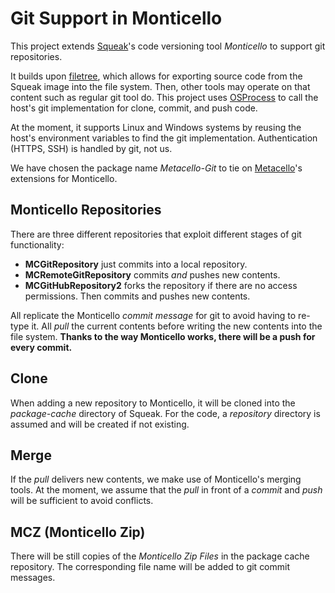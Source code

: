 # Git Support in Monticello

This project extends [Squeak](www.squeak.org)'s code versioning tool *Monticello* to support git repositories.

It builds upon [filetree](https://github.com/dalehenrich/filetree), which allows for exporting source code from the Squeak image into the file system.
Then, other tools may operate on that content such as regular git tool do.
This project uses [OSProcess](http://www.squeaksource.com/OSProcess.html) to call the host's git implementation for clone, commit, and push code.

At the moment, it supports Linux and Windows systems by reusing the host's environment variables to find the git implementation.
Authentication (HTTPS, SSH) is handled by git, not us.

We have chosen the package name *Metacello-Git* to tie on [Metacello](https://github.com/dalehenrich/metacello-work)'s extensions for Monticello.

## Monticello Repositories

There are three different repositories that exploit different stages of git functionality:

- **MCGitRepository** just commits into a local repository.
- **MCRemoteGitRepository** commits *and* pushes new contents.
- **MCGitHubRepository2** forks the repository if there are no access permissions. Then commits and pushes new contents.

All replicate the Monticello *commit message* for git to avoid having to re-type it.
All *pull* the current contents before writing the new contents into the file system.
**Thanks to the way Monticello works, there will be a push for every commit.**

## Clone

When adding a new repository to Monticello, it will be cloned into the *package-cache* directory of Squeak.
For the code, a *repository* directory is assumed and will be created if not existing.

## Merge

If the *pull* delivers new contents, we make use of Monticello's merging tools.
At the moment, we assume that the *pull* in front of a *commit* and *push* will be sufficient to avoid conflicts.

## MCZ (Monticello Zip)

There will be still copies of the *Monticello Zip Files* in the package cache repository.
The corresponding file name will be added to git commit messages.
